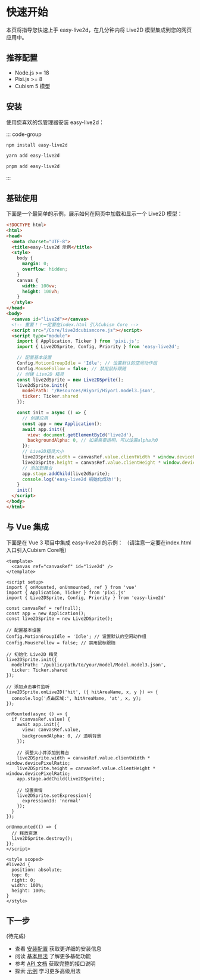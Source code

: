 # 快速开始

本页将指导您快速上手 easy-live2d，在几分钟内将 Live2D 模型集成到您的网页应用中。

## 推荐配置

- Node.js >= 18
- Pixi.js >= 8
- Cubism 5 模型

## 安装

使用您喜欢的包管理器安装 easy-live2d：

::: code-group
```bash [npm]
npm install easy-live2d
```

```bash [yarn]
yarn add easy-live2d
```

```bash [pnpm]
pnpm add easy-live2d
```
:::

## 基础使用

下面是一个最简单的示例，展示如何在网页中加载和显示一个 Live2D 模型：

```html
<!DOCTYPE html>
<html>
<head>
  <meta charset="UTF-8">
  <title>easy-live2d 示例</title>
  <style>
    body {
      margin: 0;
      overflow: hidden;
    }
    canvas {
      width: 100vw;
      height: 100vh;
    }
  </style>
</head>
<body>
  <canvas id="live2d"></canvas>
  <!-- 重要！！一定要在index.html 引入Cubism Core -->
  <script src="/Core/live2dcubismcore.js"></script>
  <script type="module">
    import { Application, Ticker } from 'pixi.js';
    import { Live2DSprite, Config, Priority } from 'easy-live2d';

    // 配置基本设置
    Config.MotionGroupIdle = 'Idle'; // 设置默认的空闲动作组
    Config.MouseFollow = false; // 禁用鼠标跟随
    // 创建 Live2D 精灵
    const live2dSprite = new Live2DSprite();
    live2dSprite.init({
      modelPath: '/Resources/Hiyori/Hiyori.model3.json',
      ticker: Ticker.shared
    });

    const init = async () => {
      // 创建应用
      const app = new Application();
      await app.init({
        view: document.getElementById('live2d'),
        backgroundAlpha: 0, // 如果需要透明，可以设置alpha为0
      });
      // Live2D精灵大小
      live2DSprite.width = canvasRef.value.clientWidth * window.devicePixelRatio
      live2DSprite.height = canvasRef.value.clientHeight * window.devicePixelRatio
      // 添加到舞台
      app.stage.addChild(live2dSprite);
      console.log('easy-live2d 初始化成功!');
    }
    init()
  </script>
</body>
</html>
```

## 与 Vue 集成

下面是在 Vue 3 项目中集成 easy-live2d 的示例：
（请注意一定要在index.html入口引入Cubism Core哦）

```vue
<template>
  <canvas ref="canvasRef" id="live2d" />
</template>

<script setup>
import { onMounted, onUnmounted, ref } from 'vue'
import { Application, Ticker } from 'pixi.js'
import { Live2DSprite, Config, Priority } from 'easy-live2d'

const canvasRef = ref(null);
const app = new Application();
const live2DSprite = new Live2DSprite();

// 配置基本设置
Config.MotionGroupIdle = 'Idle'; // 设置默认的空闲动作组
Config.MouseFollow = false; // 禁用鼠标跟随

// 初始化 Live2D 精灵
live2DSprite.init({
  modelPath: '/public/path/to/your/model/Model.model3.json',
  ticker: Ticker.shared
});

// 添加点击事件监听
live2DSprite.onLive2D('hit', ({ hitAreaName, x, y }) => {
  console.log('点击区域:', hitAreaName, 'at', x, y);
});

onMounted(async () => {
  if (canvasRef.value) {
    await app.init({
      view: canvasRef.value,
      backgroundAlpha: 0, // 透明背景
    });
    
    // 调整大小并添加到舞台
    live2DSprite.width = canvasRef.value.clientWidth * window.devicePixelRatio;
    live2DSprite.height = canvasRef.value.clientHeight * window.devicePixelRatio;
    app.stage.addChild(live2DSprite);
    
    // 设置表情
    live2DSprite.setExpression({
      expressionId: 'normal'
    });
  }
});

onUnmounted(() => {
  // 释放资源
  live2DSprite.destroy();
});
</script>

<style scoped>
#live2d {
  position: absolute;
  top: 0;
  right: 0;
  width: 100%;
  height: 100%;
}
</style>
```

## 下一步
(待完成)
- 查看 [安装配置](/guide/installation) 获取更详细的安装信息
- 阅读 [基本用法](/guide/basic-usage) 了解更多基础功能
- 参考 [API 文档](/api/) 获取完整的接口说明
- 探索 [示例](/examples/basic) 学习更多高级用法